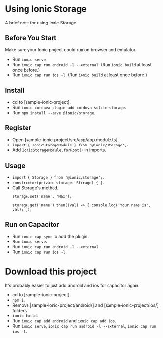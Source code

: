# Using Ionic Storage
A brief note for using Ionic Storage.

## Before You Start
Make sure your Ionic project could run on browser and emulator.
- Run `ionic serve`
- Run `ionic cap run android -l --external`. (Run `ionic build` at least once before.)
- Run `ionic cap run ios -l`. (Run `ionic build` at least once before.)

## Install
- cd to [sample-ionic-project].
- Run `ionic cordova plugin add cordova-sqlite-storage`.
- Run `npm install --save @ionic/storage`.

## Register
- Open [sample-ionic-project/src/app/app.module.ts].
- `import { IonicStorageModule } from '@ionic/storage';`.
- Add `IonicStorageModule.forRoot()` in imports.

## Usage
- `import { Storage } from '@ionic/storage';`.
- `constructor(private storage: Storage) { }`.
- Call Storage's method.
  ```
  storage.set('name', 'Max');
  ```
  ```
  storage.get('name').then((val) => { console.log('Your name is', val); });
  ```

## Run on Capacitor
- Run `ionic cap sync` to add the plugin.
- Run `ionic serve`.
- Run `ionic cap run android -l --external`.
- Run `ionic cap run ios -l`.

# Download this project
It's probably easier to just add android and ios for capacitor again.
- cd to [sample-ionic-project].
- `npm i`.
- Remove [sample-ionic-project/android/] and [sample-ionic-project/ios/] folders.
- `ionic build`.
- Run `ionic cap add android` and `ionic cap add ios`.
- Run `ionic serve`, `ionic cap run android -l --external`, `ionic cap run ios -l`.